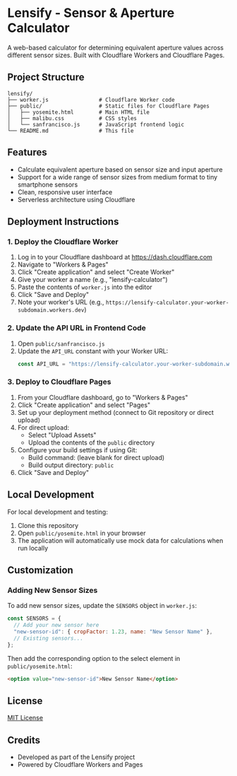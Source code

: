 # Lensify - Sensor & Aperture Calculator

A web-based calculator for determining equivalent aperture values across different sensor sizes. Built with Cloudflare Workers and Cloudflare Pages.

## Project Structure

```
lensify/
├── worker.js                # Cloudflare Worker code
├── public/                  # Static files for Cloudflare Pages
│   ├── yosemite.html        # Main HTML file
│   ├── malibu.css           # CSS styles
│   └── sanfrancisco.js      # JavaScript frontend logic
└── README.md                # This file
```

## Features

- Calculate equivalent aperture based on sensor size and input aperture
- Support for a wide range of sensor sizes from medium format to tiny smartphone sensors
- Clean, responsive user interface
- Serverless architecture using Cloudflare

## Deployment Instructions

### 1. Deploy the Cloudflare Worker

1. Log in to your Cloudflare dashboard at https://dash.cloudflare.com
2. Navigate to "Workers & Pages"
3. Click "Create application" and select "Create Worker"
4. Give your worker a name (e.g., "lensify-calculator")
5. Paste the contents of `worker.js` into the editor
6. Click "Save and Deploy"
7. Note your worker's URL (e.g., `https://lensify-calculator.your-worker-subdomain.workers.dev`)

### 2. Update the API URL in Frontend Code

1. Open `public/sanfrancisco.js`
2. Update the `API_URL` constant with your Worker URL:
   ```javascript
   const API_URL = "https://lensify-calculator.your-worker-subdomain.workers.dev";
   ```

### 3. Deploy to Cloudflare Pages

1. From your Cloudflare dashboard, go to "Workers & Pages"
2. Click "Create application" and select "Pages"
3. Set up your deployment method (connect to Git repository or direct upload)
4. For direct upload:
   - Select "Upload Assets"
   - Upload the contents of the `public` directory
5. Configure your build settings if using Git:
   - Build command: (leave blank for direct upload)
   - Build output directory: `public`
6. Click "Save and Deploy"

## Local Development

For local development and testing:

1. Clone this repository
2. Open `public/yosemite.html` in your browser
3. The application will automatically use mock data for calculations when run locally

## Customization

### Adding New Sensor Sizes

To add new sensor sizes, update the `SENSORS` object in `worker.js`:

```javascript
const SENSORS = {
  // Add your new sensor here
  "new-sensor-id": { cropFactor: 1.23, name: "New Sensor Name" },
  // Existing sensors...
};
```

Then add the corresponding option to the select element in `public/yosemite.html`:

```html
<option value="new-sensor-id">New Sensor Name</option>
```

## License

[MIT License](LICENSE)

## Credits

- Developed as part of the Lensify project
- Powered by Cloudflare Workers and Pages 